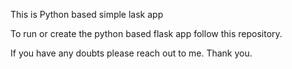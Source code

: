 This is Python based simple lask app

To run or create the python based flask app follow this repository.

If you have any doubts please reach out to me. Thank you.
